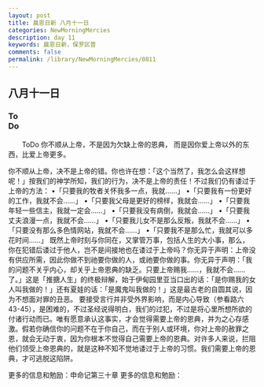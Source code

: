 ```yaml
---
layout: post
title: 晨恩日新 八月十一日
categories: NewMorningMercies
description: day 11
keywords: 晨恩日新，保罗区普
comments: false
permalink: /library/NewMorningMercies/0811
---
```


## 八月十一日

### To <br> Do

&emsp;&emsp;ToDo
你不顺从上帝，不是因为欠缺上帝的恩典，
而是因你爱上帝以外的东西，比爱上帝更多。
 
你不顺从上帝，决不是上帝的错。你也许在想：「这个当然了，我怎么会这样想呢！」按我们的神学所知，我们的行为，决不是上帝的责任！不过我们仍有诿过于上帝的方法：
•「只要我的牧者关怀我多一点，我就……」
•「只要我有一份更好的工作，我就不会……」
•「只要我父母是更好的榜样，我就会……」
•「只要我年轻一些信主，我就一定会……」
•「只要我没有病倒，我就会……」
•「只要我丈夫浪漫一点，我就不会……」
•「只要我儿女不是那么反叛，我就不会……」
•「只要没有那么多色情网站，我就不会……」
•「只要我不是那么忙，我就可以多花时间……」
既然上帝时刻与你同在，又掌管万事，包括人生的大小事，那么，你在犯错后诿过于他人，岂不是间接地也在诿过于上帝吗？你无异于声明：上帝没有供应所需，因此你做不到祂要你做的人，或祂要你做的事。你无异于声明：「我的问题不关乎内心，却关乎上帝恩典的缺乏。只要上帝赐我……，我就不会……了。」这是「推搪人生」的终极辩解，始于伊甸园里亚当口出的话：「是你赐我的女人叫我做的！」还有夏娃的话：「是魔鬼叫我做的！」这是最古老的自圆其说，因为不想面对罪的丑恶。
要接受言行并非受外界影响，而是内心导致（参看路六43-45），是困难的，不过圣经说得明白，我们的过犯，不过是将心里所想所欲的付诸行动而已。唯有愿意承认这事实，才会觉得需要上帝的恩典，并为之心存感激。假若你确信你的问题不在于你自己，而在于别人或环境，你对上帝的赦罪之恩，就会无动于衷，因为你根本不觉得自己需要上帝的恩典。对许多人来说，拦阻他们领受上帝恩典的，就是这种不知不觉地诿过于上帝的习惯。我们需要上帝的恩典，才可逃脱这陷阱。
 
更多的信息和勉励：申命记第三十章
更多的信息和勉励：[]()

